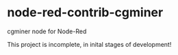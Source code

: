 # node-red-contrib-cgminer
cgminer node for Node-Red

This project is incomplete, in inital stages of development!
